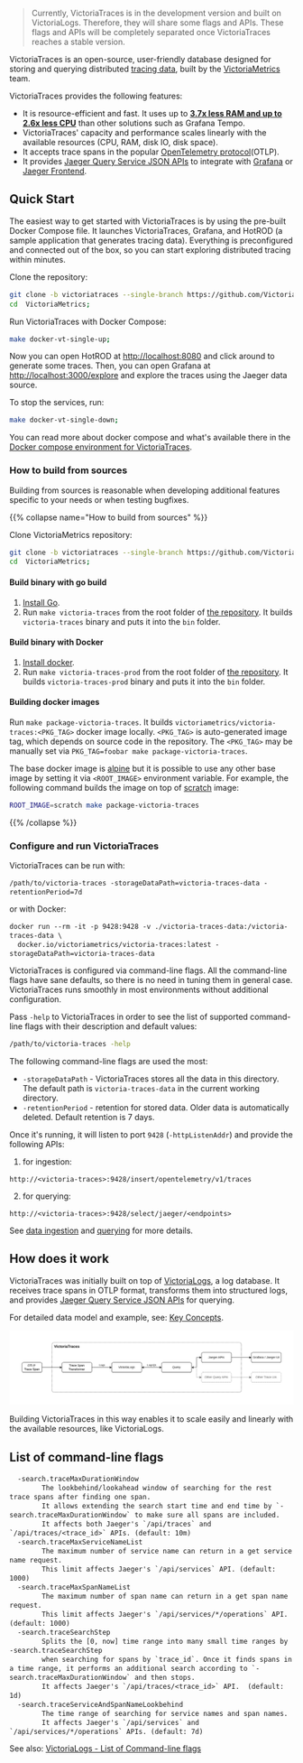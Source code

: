 > Currently, VictoriaTraces is in the development version and built on VictoriaLogs. Therefore, they will share some flags and APIs. These flags and APIs will be completely separated once VictoriaTraces reaches a stable version.

VictoriaTraces is an open-source, user-friendly database designed for storing and querying distributed [tracing data](https://en.wikipedia.org/wiki/Tracing_(software)), 
built by the [VictoriaMetrics](https://github.com/VictoriaMetrics/VictoriaMetrics) team.

VictoriaTraces provides the following features:
- It is resource-efficient and fast. It uses up to [**3.7x less RAM and up to 2.6x less CPU**](https://victoriametrics.com/blog/dev-note-distributed-tracing-with-victorialogs/) than other solutions such as Grafana Tempo.
- VictoriaTraces' capacity and performance scales linearly with the available resources (CPU, RAM, disk IO, disk space).
- It accepts trace spans in the popular [OpenTelemetry protocol](https://opentelemetry.io/docs/specs/otel/protocol/)(OTLP).
- It provides [Jaeger Query Service JSON APIs](https://www.jaegertracing.io/docs/2.6/apis/#internal-http-json) 
  to integrate with [Grafana](https://grafana.com/docs/grafana/latest/datasources/jaeger/) or [Jaeger Frontend](https://www.jaegertracing.io/docs/2.6/frontend-ui/).

## Quick Start

The easiest way to get started with VictoriaTraces is by using the pre-built Docker Compose file.
It launches VictoriaTraces, Grafana, and HotROD (a sample application that generates tracing data).
Everything is preconfigured and connected out of the box, so you can start exploring distributed tracing within minutes.

Clone the repository:
```bash 
git clone -b victoriatraces --single-branch https://github.com/VictoriaMetrics/VictoriaMetrics.git;
cd  VictoriaMetrics;
```

Run VictoriaTraces with Docker Compose:
```bash
make docker-vt-single-up;
```

Now you can open HotROD at [http://localhost:8080](http://localhost:8080) and click around to generate some traces.
Then, you can open Grafana at [http://localhost:3000/explore](http://localhost:3000/explore) and explore the traces using the Jaeger data source.

To stop the services, run:
```bash
make docker-vt-single-down;
```

You can read more about docker compose and what's available there in the [Docker compose environment for VictoriaTraces](https://github.com/VictoriaMetrics/VictoriaMetrics/blob/deployment/victoriatraces/deployment/docker/README.md#victoriatraces-server).

### How to build from sources

Building from sources is reasonable when developing additional features specific to your needs or when testing bugfixes.

{{% collapse name="How to build from sources" %}}

Clone VictoriaMetrics repository: 
```bash 
git clone -b victoriatraces --single-branch https://github.com/VictoriaMetrics/VictoriaMetrics.git;
cd  VictoriaMetrics;
```

#### Build binary with go build

1. [Install Go](https://golang.org/doc/install).
1. Run `make victoria-traces` from the root folder of [the repository](https://github.com/VictoriaMetrics/VictoriaTraces).
   It builds `victoria-traces` binary and puts it into the `bin` folder.

#### Build binary with Docker

1. [Install docker](https://docs.docker.com/install/).
1. Run `make victoria-traces-prod` from the root folder of [the repository](https://github.com/VictoriaMetrics/VictoriaTraces).
   It builds `victoria-traces-prod` binary and puts it into the `bin` folder.

#### Building docker images

Run `make package-victoria-traces`. It builds `victoriametrics/victoria-traces:<PKG_TAG>` docker image locally.
`<PKG_TAG>` is auto-generated image tag, which depends on source code in the repository.
The `<PKG_TAG>` may be manually set via `PKG_TAG=foobar make package-victoria-traces`.

The base docker image is [alpine](https://hub.docker.com/_/alpine) but it is possible to use any other base image
by setting it via `<ROOT_IMAGE>` environment variable.
For example, the following command builds the image on top of [scratch](https://hub.docker.com/_/scratch) image:

```sh
ROOT_IMAGE=scratch make package-victoria-traces
```

{{% /collapse %}}

### Configure and run VictoriaTraces

VictoriaTraces can be run with:
```shell
/path/to/victoria-traces -storageDataPath=victoria-traces-data -retentionPeriod=7d
```

or with Docker:
```shell
docker run --rm -it -p 9428:9428 -v ./victoria-traces-data:/victoria-traces-data \
  docker.io/victoriametrics/victoria-traces:latest -storageDataPath=victoria-traces-data
```

VictoriaTraces is configured via command-line flags. 
All the command-line flags have sane defaults, so there is no need in tuning them in general case. 
VictoriaTraces runs smoothly in most environments without additional configuration.

Pass `-help` to VictoriaTraces in order to see the list of supported command-line flags with their description and default values:

```bash
/path/to/victoria-traces -help
```

The following command-line flags are used the most:

* `-storageDataPath` - VictoriaTraces stores all the data in this directory. The default path is `victoria-traces-data` in the current working directory.
* `-retentionPeriod` - retention for stored data. Older data is automatically deleted. Default retention is 7 days.

Once it's running, it will listen to port `9428` (`-httpListenAddr`) and provide the following APIs:
1. for ingestion:
```
http://<victoria-traces>:9428/insert/opentelemetry/v1/traces
```
2. for querying:
```
http://<victoria-traces>:9428/select/jaeger/<endpoints>
```

See [data ingestion](https://docs.victoriametrics.com/victoriatraces/data-ingestion/) and [querying](https://docs.victoriametrics.com/VictoriaTraces/querying/) for more details.

## How does it work

VictoriaTraces was initially built on top of [VictoriaLogs](https://docs.victoriametrics.com/victorialogs/), a log database.
It receives trace spans in OTLP format, transforms them into structured logs, and provides [Jaeger Query Service JSON APIs](https://www.jaegertracing.io/docs/2.6/apis/#internal-http-json) for querying.

For detailed data model and example, see: [Key Concepts](https://docs.victoriametrics.com/victoriatraces/keyConcepts).

![How does VictoriaTraces work](how-does-it-work.webp)

Building VictoriaTraces in this way enables it to scale easily and linearly with the available resources, like VictoriaLogs.

## List of command-line flags

```shell
  -search.traceMaxDurationWindow
    	The lookbehind/lookahead window of searching for the rest trace spans after finding one span.
        It allows extending the search start time and end time by `-search.traceMaxDurationWindow` to make sure all spans are included.
        It affects both Jaeger's `/api/traces` and `/api/traces/<trace_id>` APIs. (default: 10m)
  -search.traceMaxServiceNameList
        The maximum number of service name can return in a get service name request.
        This limit affects Jaeger's `/api/services` API. (default: 1000)
  -search.traceMaxSpanNameList
        The maximum number of span name can return in a get span name request.
        This limit affects Jaeger's `/api/services/*/operations` API. (default: 1000)
  -search.traceSearchStep
        Splits the [0, now] time range into many small time ranges by -search.traceSearchStep
        when searching for spans by `trace_id`. Once it finds spans in a time range, it performs an additional search according to `-search.traceMaxDurationWindow` and then stops.
        It affects Jaeger's `/api/traces/<trace_id>` API.  (default: 1d)
  -search.traceServiceAndSpanNameLookbehind
        The time range of searching for service names and span names. 
        It affects Jaeger's `/api/services` and `/api/services/*/operations` APIs. (default: 7d)
```

See also: [VictoriaLogs - List of Command-line flags](https://docs.victoriametrics.com/victorialogs/#list-of-command-line-flags)